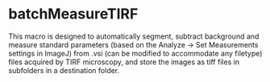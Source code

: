 # batchMeasureTIRF
This macro is designed to automatically segment, subtract background and measure standard parameters (based on the Analyze -> Set Measurements settings in ImageJ) from .vsi (can be modified to accommodate any filetype) files acquired by TIRF microscopy, and store the images as tiff files in subfolders in a destination folder.
